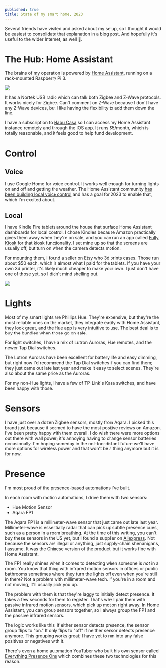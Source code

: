 ```yaml
---
published: true
title: State of my smart home, 2023
---
```


Several friends have visited and asked about my setup, so I thought it would be easiest to 
consolidate that explanation in a blog post. And hopefully it's useful to the wider Internet, as well 🙂.

# The Hub: Home Assistant

The brains of my operation is powered by [Home Assistant](https://www.home-assistant.io/), running on a rack-mounted Raspberry Pi 3.

![]({{site.cdn_path}}/2023/01/11/rack-pi.jpg)

It has a Nortek USB radio which can talk both Zigbee and Z-Wave protocols. It works nicely for Zigbee. Can't comment on Z-Wave because
I don't have any Z-Wave devices, but I like having the flexibility to add them down the line.

I have a subscription to [Nabu Casa](https://www.nabucasa.com/) so I can access my Home Assistant instance remotely and through the iOS app.
It runs $5/month, which is totally reasonable, and it feels good to help fund development. 

# Control

## Voice

I use Google Home for voice control. It works well enough for turning lights on and off and getting the weather. The Home
Assistant community [has been building local voice control](https://www.home-assistant.io/blog/2022/12/20/year-of-voice/) 
and has a goal for 2023 to enable that, which I'm excited about.

## Local

I have Kindle Fire tablets around the house that surface Home Assistant dashboards for local control.
I chose Kindles because Amazon practically gives them away when they're on sale, and you can run an app called [Fully Kiosk](https://www.fully-kiosk.com/en/) 
for that kiosk functionality. I set mine up so that the screens are usually off, but turn on when the camera detects motion.

For mounting them, I found a seller on Etsy who 3d prints cases. Those run about $50 each, which is almost what I paid for the tablets. 
If you have your own 3d printer, it's likely much cheaper to make your own. I just don't have one of those yet, 
so I didn't mind shelling out.

![]({{site.cdn_path}}/2023/01/11/kindle-kiosk.jpg)

# Lights

Most of my smart lights are Phillips Hue. They're expensive, but they're the most reliable ones on the market,
they integrate easily with Home Assistant, they look great, and the Hue app is very intuitive to use. 
The best deal is to buy the bundles when those go on sale.

For light switches, I have a mix of Lutron Auroras, Hue remotes, and the newer Tap Dial switches.

The Lutron Auroras have been excellent for battery life and easy dimming, 
but right now I'd recommend the Tap Dial switches if you can find them; they just came out late last year 
and make it easy to select scenes. They're also about the same price as the Auroras.

For my non-Hue lights, I have a few of TP-Link's Kasa switches, and have been happy with those. 

# Sensors

I have just over a dozen Zigbee sensors, mostly from Aqara. I picked this brand just because it seemed to have the 
most positive reviews on Amazon. I've been pretty happy with them overall. I do wish there were more options out there 
with wall power; it's annoying having to change sensor batteries occasionally. I'm hoping someday in the 
not-too-distant future we'll have more options for wireless power and that won't be a thing anymore but it is for now.

# Presence

I'm most proud of the presence-based automations I've built.

In each room with motion automations, I drive them with two sensors:
* Hue Motion Sensor
* Aqara FP1

The Aqara FP1 is a millimeter-wave sensor that just came out late last year. Millimeter-wave is essentially radar that 
can pick up subtle presence cues, such as a person in a room breathing. At the time of this writing, you can't buy these 
sensors in the US yet, but I found a supplier on [Aliexpress](https://www.aliexpress.us). Not because the sensors are illegal or anything, 
just supply-chain shenanigans, I assume. It was the Chinese version of the product, but it works fine with Home Assistant.

The FP1 really shines when it comes to detecting when someone is *not* in a room. You know that thing with infrared 
motion sensors in offices or public bathrooms sometimes where they turn the lights off even when you're still in there? Not a problem 
with millimeter-wave tech. If you're in a room and not moving, it'll usually pick you up.

The problem with them is that they're laggy to initially detect presence. It takes a few seconds for them to register. That's why
I pair them with passive infrared motion sensors, which pick up motion right away. In Home Assistant, you can group sensors together,
so I always group the FP1 and the passive infrared sensors. 

The logic works like this: If either sensor detects presence, the sensor group flips to "on." 
It only flips to "off" if neither sensor detects presence anymore. This grouping works great; I have yet to run into 
any false positives or negatives with it.

There's even a home automation YouTuber who built his own sensor called [Everything Presence One](https://shop.everythingsmart.io/en-us/products/everything-presence-one-kit) 
which combines these two technologies for this reason.

